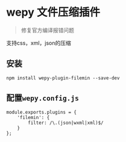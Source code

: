 
# wepy 文件压缩插件
> 修复官方编译报错问题


支持css，xml，json的压缩

## 安装

```
npm install wepy-plugin-filemin --save-dev
```

## 配置`wepy.config.js`

```
module.exports.plugins = {
    'filemin': {
        filter: /\.(json|wxml|xml)$/
    }
};
```
